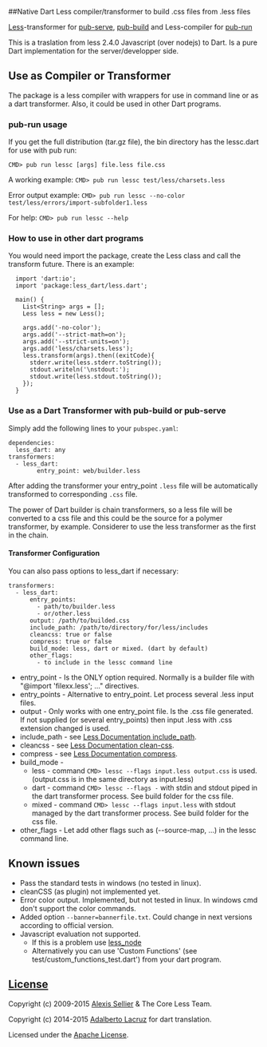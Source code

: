 ##Native Dart Less compiler/transformer to build .css files from .less files

[Less](http://lesscss.org/)-transformer for [pub-serve](http://pub.dartlang.org/doc/pub-serve.html), [pub-build](http://pub.dartlang.org/doc/pub-build.html) and Less-compiler for [pub-run](https://www.dartlang.org/tools/pub/cmd/pub-run.html)

This is a traslation from less 2.4.0 Javascript (over nodejs) to Dart. 
Is a pure Dart implementation for the server/developper side.


## Use as Compiler or Transformer

The package is a less compiler with wrappers for use in command line or as a dart 
transformer. Also, it could be used in other Dart programs.


### pub-run usage

If you get the full distribution (tar.gz file), the bin directory has the lessc.dart 
for use with pub run:

    CMD> pub run lessc [args] file.less file.css

A working example: `CMD> pub run lessc test/less/charsets.less`

Error output example: `CMD> pub run lessc --no-color test/less/errors/import-subfolder1.less`

For help: `CMD> pub run lessc --help`


### How to use in other dart programs

You would need import the package, create the Less class and call the transform future. 
There is an example:

      import 'dart:io';
      import 'package:less_dart/less.dart';
      
      main() {
        List<String> args = [];
        Less less = new Less();
      
        args.add('-no-color');
        args.add('--strict-math=on');
        args.add('--strict-units=on');
        args.add('less/charsets.less');
        less.transform(args).then((exitCode){
          stderr.write(less.stderr.toString());
          stdout.writeln('\nstdout:');
          stdout.write(less.stdout.toString());
        });
      }


### Use as a Dart Transformer with pub-build or pub-serve

Simply add the following lines to your `pubspec.yaml`:

    dependencies:
      less_dart: any
    transformers:
      - less_dart:
      		entry_point: web/builder.less

After adding the transformer your entry_point `.less` file will be automatically 
transformed to corresponding `.css` file.

The power of Dart builder is chain transformers, so a less file will be converted 
to a css file and this could be the source for a polymer transformer, by example. 
Considerer to use the less transformer as the first in the chain.


#### Transformer Configuration

You can also pass options to less_dart if necessary:

    transformers:
      - less_dart:
          entry_points: 
          	- path/to/builder.less
          	- or/other.less
          output: /path/to/builded.css
          include_path: /path/to/directory/for/less/includes
          cleancss: true or false
          compress: true or false
          build_mode: less, dart or mixed. (dart by default)
          other_flags:
            - to include in the lessc command line
          
- entry_point - Is the ONLY option required. Normally is a builder file with "@import 'filexx.less'; ..." directives.
- entry_points - Alternative to entry_point. Let process several .less input files.
- output - Only works with one entry_point file. Is the .css file generated. 
		If not supplied (or several entry_points) then input .less with .css extension changed is used.
- include_path - see [Less Documentation include_path](http://lesscss.org/usage/#command-line-usage-include-paths).
- cleancss - see [Less Documentation clean-css](http://lesscss.org/usage/#command-line-usage-clean-css).
- compress - see [Less Documentation compress](http://lesscss.org/usage/#command-line-usage-compress).
- build_mode -
	- less - command `CMD> lessc --flags input.less output.css` is used. (output.css is in the same directory as input.less)
	- dart - command `CMD> lessc --flags -` with stdin and stdout piped in the dart transformer process. See build folder for the css file.
	- mixed - command `CMD> lessc --flags input.less` with stdout managed by the dart transformer process. See build folder for the css file.
- other_flags - Let add other flags such as (--source-map, ...) in the lessc command line.


## Known issues

- Pass the standard tests in windows (no tested in linux).
- cleanCSS (as plugin) not implemented yet.
- Error color output. Implemented, but not tested in linux. In windows cmd don't support the color commands.
- Added option `--banner=bannerfile.txt`. Could change in next versions according to official version.
- Javascript evaluation not supported. 
  - If this is a problem use [less_node](https://pub.dartlang.org/packages/less_node)
  - Alternatively you can use 'Custom Functions' (see test/custom_functions_test.dart') from your dart program.


## [License](LICENSE)

Copyright (c) 2009-2015 [Alexis Sellier](http://cloudhead.io/) & The Core Less Team.

Copyright (c) 2014-2015 [Adalberto Lacruz](Adalberto.Lacruz@gmail.com) for dart translation.

Licensed under the [Apache License](LICENSE).

